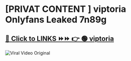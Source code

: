 
 # [PRIVAT CONTENT ] viptoria Onlyfans Leaked 7n89g

## <h2><a href="https://clipsfans.com/viptoria&ref=git">🔗 Click to LINKS ⏩⏩ 👉 🟢 viptoria </a></h2>

<a href="https://clipsfans.com/viptoria&ref=git" rel="nofollow" data-target="animated-image.originalLink"><img src="https://i.ibb.co.com/xMMVF88/686577567.gif" alt="Viral Video Original" style="max-width: 100%; display: inline-block;" data-target="animated-image.originalImage"></a>

